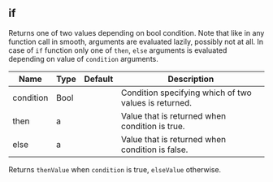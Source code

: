 ## if

Returns one of two values depending on bool condition.
Note that like in any function call in smooth, 
arguments are evaluated lazily, possibly not at all.
In case of `if` function only one of `then`, `else` arguments is evaluated
depending on value of `condition` arguments.

 | Name      | Type | Default | Description                                           |
 |-----------|------|---------|-------------------------------------------------------|
 | condition | Bool |         | Condition specifying which of two values is returned. |
 | then      | a    |         | Value that is returned when condition is true.        |
 | else      | a    |         | Value that is returned when condition is false.       |

Returns `thenValue` when `condition` is true, `elseValue` otherwise. 


